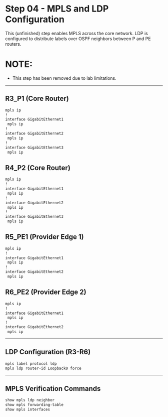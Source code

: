 # Step 04 - MPLS and LDP Configuration

This (unfinished) step enables MPLS across the core network. LDP is configured to distribute labels over OSPF neighbors between P and PE routers. 

# NOTE:
* This step has been removed due to lab limitations.

---

## R3_P1 (Core Router)

```bash
mpls ip
!
interface GigabitEthernet1
 mpls ip
!
interface GigabitEthernet2
 mpls ip
!
interface GigabitEthernet3
 mpls ip
```

## R4_P2 (Core Router)

```bash
mpls ip
!
interface GigabitEthernet1
 mpls ip
!
interface GigabitEthernet2
 mpls ip
!
interface GigabitEthernet3
 mpls ip
```

## R5_PE1 (Provider Edge 1)

```bash
mpls ip
!
interface GigabitEthernet1
 mpls ip
!
interface GigabitEthernet2
 mpls ip
```

## R6_PE2 (Provider Edge 2)

```bash
mpls ip
!
interface GigabitEthernet1
 mpls ip
!
interface GigabitEthernet2
 mpls ip 
```

---

## LDP Configuration (R3-R6)

```bash
mpls label protocol ldp
mpls ldp router-id Loopback0 force
```

---

## MPLS Verification Commands

```bash
show mpls ldp neighbor
show mpls forwarding-table
show mpls interfaces
```